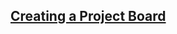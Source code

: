 ## [Creating a Project Board](https://docs.github.com/en/issues/organizing-your-work-with-project-boards/managing-project-boards/creating-a-project-board)
